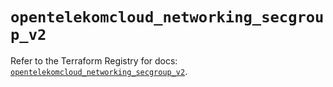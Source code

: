 # `opentelekomcloud_networking_secgroup_v2`

Refer to the Terraform Registry for docs: [`opentelekomcloud_networking_secgroup_v2`](https://registry.terraform.io/providers/opentelekomcloud/opentelekomcloud/1.36.5/docs/resources/networking_secgroup_v2).
